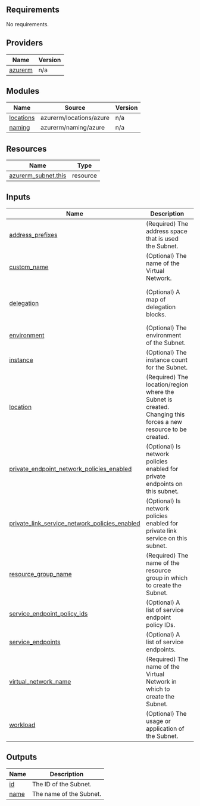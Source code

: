 ## Requirements

No requirements.

## Providers

| Name | Version |
|------|---------|
| <a name="provider_azurerm"></a> [azurerm](#provider\_azurerm) | n/a |

## Modules

| Name | Source | Version |
|------|--------|---------|
| <a name="module_locations"></a> [locations](#module\_locations) | azurerm/locations/azure | n/a |
| <a name="module_naming"></a> [naming](#module\_naming) | azurerm/naming/azure | n/a |

## Resources

| Name | Type |
|------|------|
| [azurerm_subnet.this](https://registry.terraform.io/providers/hashicorp/azurerm/latest/docs/resources/subnet) | resource |

## Inputs

| Name | Description | Type | Default | Required |
|------|-------------|------|---------|:--------:|
| <a name="input_address_prefixes"></a> [address\_prefixes](#input\_address\_prefixes) | (Required) The address space that is used the Subnet. | `list(string)` | n/a | yes |
| <a name="input_custom_name"></a> [custom\_name](#input\_custom\_name) | (Optional) The name of the Virtual Network. | `string` | `""` | no |
| <a name="input_delegation"></a> [delegation](#input\_delegation) | (Optional) A map of delegation blocks. | <pre>map(object({<br>    name    = string<br>    actions = list(string)<br>  }))</pre> | `{}` | no |
| <a name="input_environment"></a> [environment](#input\_environment) | (Optional) The environment of the Subnet. | `string` | `""` | no |
| <a name="input_instance"></a> [instance](#input\_instance) | (Optional) The instance count for the Subnet. | `string` | `""` | no |
| <a name="input_location"></a> [location](#input\_location) | (Required) The location/region where the Subnet is created. Changing this forces a new resource to be created. | `string` | n/a | yes |
| <a name="input_private_endpoint_network_policies_enabled"></a> [private\_endpoint\_network\_policies\_enabled](#input\_private\_endpoint\_network\_policies\_enabled) | (Optional) Is network policies enabled for private endpoints on this subnet. | `bool` | `false` | no |
| <a name="input_private_link_service_network_policies_enabled"></a> [private\_link\_service\_network\_policies\_enabled](#input\_private\_link\_service\_network\_policies\_enabled) | (Optional) Is network policies enabled for private link service on this subnet. | `bool` | `false` | no |
| <a name="input_resource_group_name"></a> [resource\_group\_name](#input\_resource\_group\_name) | (Required) The name of the resource group in which to create the Subnet. | `string` | n/a | yes |
| <a name="input_service_endpoint_policy_ids"></a> [service\_endpoint\_policy\_ids](#input\_service\_endpoint\_policy\_ids) | (Optional) A list of service endpoint policy IDs. | `list(string)` | `null` | no |
| <a name="input_service_endpoints"></a> [service\_endpoints](#input\_service\_endpoints) | (Optional) A list of service endpoints. | `list(string)` | `[]` | no |
| <a name="input_virtual_network_name"></a> [virtual\_network\_name](#input\_virtual\_network\_name) | (Required) The name of the Virtual Network in which to create the Subnet. | `string` | n/a | yes |
| <a name="input_workload"></a> [workload](#input\_workload) | (Optional) The usage or application of the Subnet. | `string` | `""` | no |

## Outputs

| Name | Description |
|------|-------------|
| <a name="output_id"></a> [id](#output\_id) | The ID of the Subnet. |
| <a name="output_name"></a> [name](#output\_name) | The name of the Subnet. |
